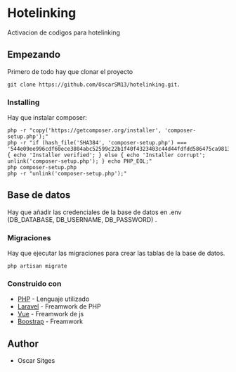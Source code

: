 # Hotelinking
Activacion de codigos para hotelinking
## Empezando
Primero de todo hay que clonar el proyecto
```
git clone https://github.com/OscarSM13/hotelinking.git.
```
### Installing
Hay que instalar composer: 
```
php -r "copy('https://getcomposer.org/installer', 'composer-setup.php');"
php -r "if (hash_file('SHA384', 'composer-setup.php') === '544e09ee996cdf60ece3804abc52599c22b1f40f4323403c44d44fdfdd586475ca9813a858088ffbc1f233e9b180f061') { echo 'Installer verified'; } else { echo 'Installer corrupt'; unlink('composer-setup.php'); } echo PHP_EOL;"
php composer-setup.php
php -r "unlink('composer-setup.php');"
```
## Base de datos
Hay que añadir las credenciales de la base de datos en .env (DB_DATABASE, DB_USERNAME, DB_PASSWORD) .
### Migraciones
Hay que ejecutar las migraciones para crear las tablas de la base de datos.
```
php artisan migrate
```
### Construido con
* [PHP](http://php.net/) - Lenguaje utilizado
* [Laravel](https://laravel.com/) - Freamwork de PHP
* [Vue](https://vuejs.org/) - Freamwork de js
* [Boostrap](https://getbootstrap.com/) - Freamwork
## Author 
* Oscar Sitges
